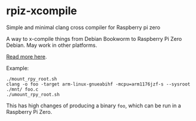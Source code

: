 # rpiz-xcompile

Simple and minimal clang cross compiler for Raspberry pi zero

A way to x-compile things from Debian Bookworm to Raspberry Pi Zero Debian. May work in other platforms.

[Read more here](https://nicolasbrailo.github.io/blog/2024/1012_rpixcompile.html).

Example:

```
./mount_rpy_root.sh
clang -o foo -target arm-linux-gnueabihf -mcpu=arm1176jzf-s --sysroot ./mnt/ foo.c
./umount_rpy_root.sh
```

This has high changes of producing a binary `foo`, which can be run in a Raspberry Pi Zero.

